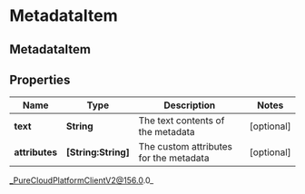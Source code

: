 # MetadataItem

## MetadataItem

## Properties

|Name | Type | Description | Notes|
|------------ | ------------- | ------------- | -------------|
| **text** | **String** | The text contents of the metadata | [optional] |
| **attributes** | **[String:String]** | The custom attributes for the metadata | [optional] |



_PureCloudPlatformClientV2@156.0.0_
